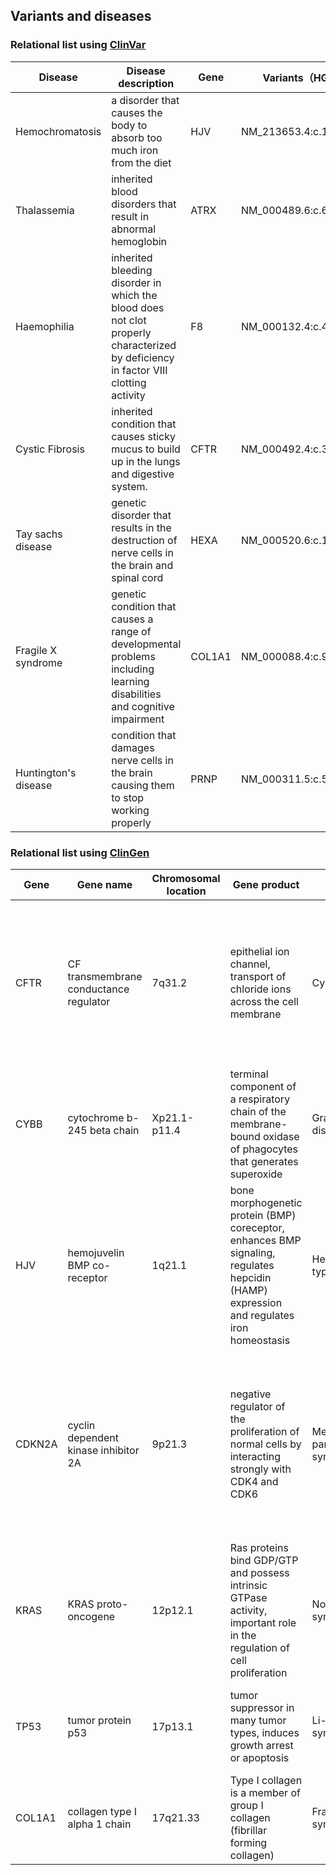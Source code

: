 ## Variants and diseases

### Relational list using [ClinVar](https://www.ncbi.nlm.nih.gov/clinvar/)

|Disease|Disease description|Gene|Variants（HGVS)|
|-------|-------------------|----|--------|
|Hemochromatosis|a disorder that causes the body to absorb too much iron from the diet|HJV|NM_213653.4:c.187C>T|
|Thalassemia|	inherited blood disorders that result in abnormal hemoglobin	|	ATRX	|	NM_000489.6:c.6253C>T 	|
|Haemophilia|	 inherited bleeding disorder in which the blood does not clot properly characterized by deficiency in factor VIII clotting activity | F8 |NM_000132.4:c.4936del 	|
|Cystic Fibrosis|	 inherited condition that causes sticky mucus to build up in the lungs and digestive system. 	|	CFTR	|NM_000492.4:c.3623del 		|
|Tay sachs disease|	genetic disorder that results in the destruction of nerve cells in the brain and spinal cord	|	HEXA	|	NM_000520.6:c.1385A>T	|
|Fragile X syndrome|	genetic condition that causes a range of developmental problems including learning disabilities and cognitive impairment	|	COL1A1	|	NM_000088.4:c.934C>T|
|Huntington's disease|	condition that damages nerve cells in the brain causing them to stop working properly	|	PRNP	|	NM_000311.5:c.593T>C 	|


### Relational list using [ClinGen](https://clinicalgenome.org/)

|Gene|Gene name|Chromosomal location|Gene product|Disease|Disease description|
|----|---------|--------------------|------------|-------|-------------------|
|CFTR|CF transmembrane conductance regulator|7q31.2|epithelial ion channel, transport of chloride ions across the cell membrane|Cystic fibrosis|a genetic disorder characterized by the production of sweat with a high salt content and mucus secretions with an abnormal viscosity|		 |
|CYBB|	cytochrome b-245 beta chain	    |	Xp21.1-p11.4	| terminal component of a respiratory chain of the membrane-bound oxidase of phagocytes that generates superoxide		|	Granulomatous disease	|		genetic disorder in which phagocytes are unable to kill certain types of bacteria and fungi |
|HJV|		hemojuvelin BMP co-receptor  |	1q21.1	|	bone morphogenetic protein (BMP) coreceptor, enhances BMP signaling, regulates hepcidin (HAMP) expression and regulates iron homeostasis  	|	Hemochromatosis type 2A	|		disease characterized by onset of severe iron overload occurring typically in the first to third decades of life |
|CDKN2A|	cyclin dependent kinase inhibitor 2A|	9p21.3	|	negative regulator of the proliferation of normal cells by interacting strongly with CDK4 and CDK6	|	Melanoma-pancreatic cancer syndrome	|	herited cancer predisposition syndrome in which mutation carriers have an increased risk of developing malignant melanoma and/or pancreatic cancer |
|KRAS|	KRAS proto-oncogene   |	12p12.1	|	Ras proteins bind GDP/GTP and possess intrinsic GTPase activity, important role in the regulation of cell proliferation 	|	Noonan syndrome |		genetic condition that stops typical development in various parts of the body |
|TP53|	  tumor protein p53  	|	17p13.1	|		tumor suppressor in many tumor types, induces growth arrest or apoptosis |	Li-Fraumeni syndrome 1	|		disorder that greatly increases the risk of developing several types of cancer |
|	COL1A1 |		collagen type I alpha 1 chain    |	17q21.33	|	Type I collagen is a member of group I collagen (fibrillar forming collagen)	|Fragile X syndrome|a genetic disorder characterized by mild-to-moderate intellectual disability|


